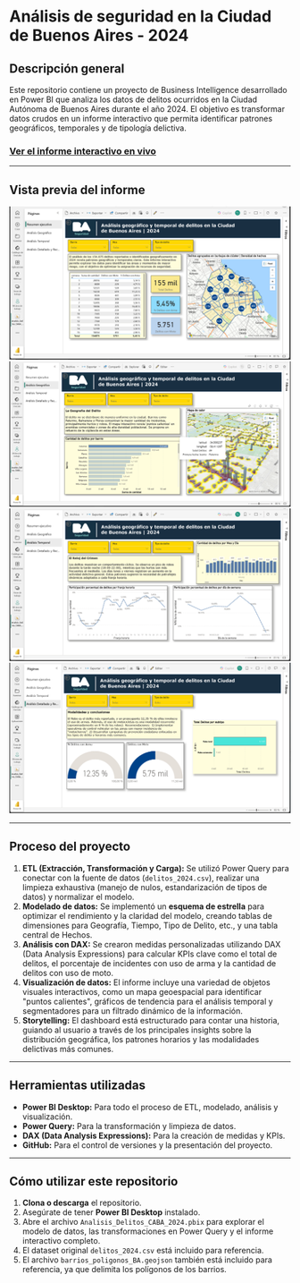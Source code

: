 # Análisis de seguridad en la Ciudad de Buenos Aires - 2024

## Descripción general

Este repositorio contiene un proyecto de Business Intelligence desarrollado en Power BI que analiza los datos de delitos ocurridos en la Ciudad Autónoma de Buenos Aires durante el año 2024. El objetivo es transformar datos crudos en un informe interactivo que permita identificar patrones geográficos, temporales y de tipología delictiva.

### [Ver el informe interactivo en vivo](https://app.powerbi.com/groups/decb516f-c852-463a-9e22-56f523e6ed30/reports/11f5b4d2-57b9-4117-abfc-8433739e96d0?ctid=caed286c-4396-4550-bf86-5561ed2b3254&pbi_source=linkShare)

---

## Vista previa del informe

![Informe ejecutivo](https://github.com/micky-albornoz/PowerBI-Seguridad-CABA-2024/blob/main/images/powerBi_delitosCABA2024_informeEjecutivo.png)
![Análisis Geográfico](https://github.com/micky-albornoz/PowerBI-Seguridad-CABA-2024/blob/main/images/powerBi_delitosCABA2024_analisisGeografico.png)
![Análisis Temporal](https://github.com/micky-albornoz/PowerBI-Seguridad-CABA-2024/blob/main/images/powerBi_delitosCABA2024_analisisTemporal.png)
![Análisis Detallado y Recomendaciones](https://github.com/micky-albornoz/PowerBI-Seguridad-CABA-2024/blob/main/images/powerBi_delitosCABA2024_analisisDetallado_modalidades.png)

---

## Proceso del proyecto

1.  **ETL (Extracción, Transformación y Carga):** Se utilizó Power Query para conectar con la fuente de datos (`delitos_2024.csv`), realizar una limpieza exhaustiva (manejo de nulos, estandarización de tipos de datos) y normalizar el modelo.
2.  **Modelado de datos:** Se implementó un **esquema de estrella** para optimizar el rendimiento y la claridad del modelo, creando tablas de dimensiones para Geografía, Tiempo, Tipo de Delito, etc., y una tabla central de Hechos.
3.  **Análisis con DAX:** Se crearon medidas personalizadas utilizando DAX (Data Analysis Expressions) para calcular KPIs clave como el total de delitos, el porcentaje de incidentes con uso de arma y la cantidad de delitos con uso de moto.
4.  **Visualización de datos:** El informe incluye una variedad de objetos visuales interactivos, como un mapa geoespacial para identificar "puntos calientes", gráficos de tendencia para el análisis temporal y segmentadores para un filtrado dinámico de la información.
5.  **Storytelling:** El dashboard está estructurado para contar una historia, guiando al usuario a través de los principales insights sobre la distribución geográfica, los patrones horarios y las modalidades delictivas más comunes.

---

## Herramientas utilizadas

* **Power BI Desktop:** Para todo el proceso de ETL, modelado, análisis y visualización.
* **Power Query:** Para la transformación y limpieza de datos.
* **DAX (Data Analysis Expressions):** Para la creación de medidas y KPIs.
* **GitHub:** Para el control de versiones y la presentación del proyecto.

---

## Cómo utilizar este repositorio

1.  **Clona o descarga** el repositorio.
2.  Asegúrate de tener **Power BI Desktop** instalado.
3.  Abre el archivo `Analisis_Delitos_CABA_2024.pbix` para explorar el modelo de datos, las transformaciones en Power Query y el informe interactivo completo.
4.  El dataset original `delitos_2024.csv` está incluido para referencia.
5.  El archivo `barrios_poligonos_BA.geojson` también está incluido para referencia, ya que delimita los polígonos de los barrios.
